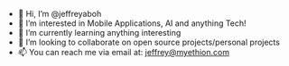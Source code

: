 - 👋 Hi, I’m @jeffreyaboh
- 👀 I’m interested in Mobile Applications, AI and anything Tech!
- 🌱 I’m currently learning anything interesting
- 💞️ I’m looking to collaborate on open source projects/personal projects
- 📫 You can reach me via email at: jeffrey@myethion.com

<!---
jeffreyaboh/jeffreyaboh is a ✨ special ✨ repository because its `README.md` (this file) appears on your GitHub profile.
You can click the Preview link to take a look at your changes.
--->
